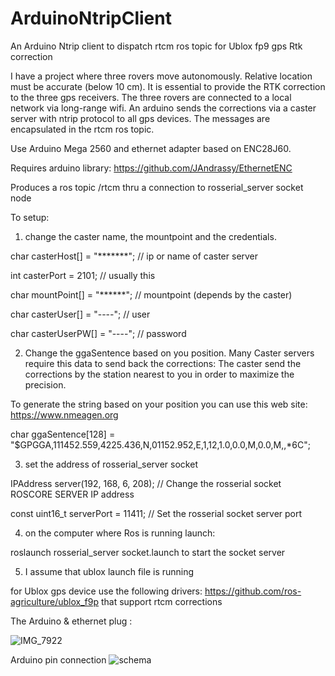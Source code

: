 # ArduinoNtripClient
An Arduino Ntrip client to dispatch rtcm ros topic for Ublox fp9 gps Rtk correction

I have a project where three rovers move autonomously. Relative location must be accurate (below 10 cm). It is essential to provide the RTK correction to the three gps receivers. The three rovers are connected to a local network via long-range wifi. An arduino sends the corrections via a caster server with ntrip protocol to all gps devices. The messages are encapsulated in the rtcm ros topic.



Use Arduino Mega 2560 and ethernet adapter based on ENC28J60.

Requires arduino library:   https://github.com/JAndrassy/EthernetENC

Produces a ros topic /rtcm thru a connection to rosserial_server socket node

To setup: 

1) change the caster name, the mountpoint and the credentials.

char casterHost[] = "*******"; // ip or name of caster server

int casterPort = 2101;         // usually this

char mountPoint[] = "******"; // mountpoint (depends by the caster)

char casterUser[] = "----";       // user

char casterUserPW[] = "----";     // password 

2) Change the ggaSentence based on you position.
Many Caster servers require this data to send back the corrections:
The caster send the corrections by the station nearest to you in order to maximize the precision.

To generate the string based on your position you can use this web site: https://www.nmeagen.org

char ggaSentence[128] = "$GPGGA,111452.559,4225.436,N,01152.952,E,1,12,1.0,0.0,M,0.0,M,,*6C";



3) set the address of rosserial_server socket

IPAddress server(192, 168, 6, 208);   // Change the rosserial socket ROSCORE SERVER IP address

const uint16_t serverPort = 11411;    // Set the rosserial socket server port

          
4) on the computer where Ros is running launch:
          
 roslaunch rosserial_server socket.launch to start the socket server

5) I assume that ublox launch file is running

for Ublox gps device use the following drivers: https://github.com/ros-agriculture/ublox_f9p that support rtcm corrections

The Arduino & ethernet plug :

![IMG_7922](https://github.com/maxdod/ArduinoNtripClient/assets/39596051/a0ced7e8-87bc-4e2a-a360-8055bf8ea5c6)

Arduino pin connection
![schema](https://github.com/maxdod/ArduinoNtripClient/assets/39596051/1a6b2d00-a6c6-4755-b756-d12bca8a1f75)
